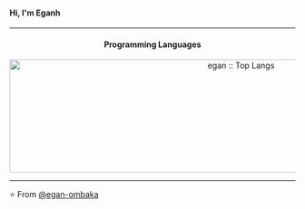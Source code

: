 #### Hi, I'm Eganh
---
<h4 align="center">Programming Languages</h4>

<p align="center"><img src="https://github-readme-stats.vercel.app/api/top-langs/?username=egan-ombaka&langs_count=10&theme=tokyonight&layout=compact" alt="egan :: Top Langs" width="800" height="200" style="border: none;"/></p>

---
⭐️ From [@egan-ombaka](https://github.com/egan-ombaka)
